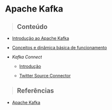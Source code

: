 # Apache Kafka

> ## **Conteúdo**

- [Introdução ao Apache Kafka](/apache-kafka/introduction.md)

- [Conceitos e dinâmica básica de funcionamento](/apache-kafka/concepts.md)

- _Kafka Connect_

  - [Introdução](/apache-kafka/kafka-connect/introduction.md)

  - [Twitter Source Connector](/apache-kafka/kafka-connect/twitter-source-connector.md)
  
> ## **Referências**

- [Apache Kafka](/apache-kafka/references.md)
